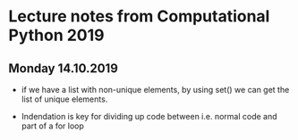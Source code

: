 # Lecture notes from Computational Python 2019

## Monday 14.10.2019

- if we have a list with non-unique elements, by using set() we can get the list of unique elements.

- Indendation is key for dividing up code between i.e. normal code and part of a for loop